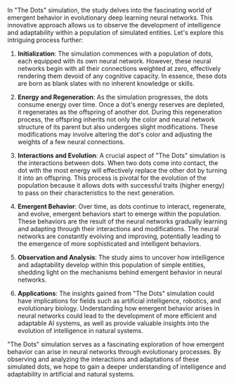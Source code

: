 In "The Dots" simulation, the study delves into the fascinating world of emergent behavior in evolutionary deep learning neural networks. This innovative approach allows us to observe the development of intelligence and adaptability within a population of simulated entities. Let's explore this intriguing process further:

1. **Initialization**: The simulation commences with a population of dots, each equipped with its own neural network. However, these neural networks begin with all their connections weighted at zero, effectively rendering them devoid of any cognitive capacity. In essence, these dots are born as blank slates with no inherent knowledge or skills.

2. **Energy and Regeneration**: As the simulation progresses, the dots consume energy over time. Once a dot's energy reserves are depleted, it regenerates as the offspring of another dot. During this regeneration process, the offspring inherits not only the color and neural network structure of its parent but also undergoes slight modifications. These modifications may involve altering the dot's color and adjusting the weights of a few neural connections.

3. **Interactions and Evolution**: A crucial aspect of "The Dots" simulation is the interactions between dots. When two dots come into contact, the dot with the most energy will effectively replace the other dot by turning it into an offspring. This process is pivotal for the evolution of the population because it allows dots with successful traits (higher energy) to pass on their characteristics to the next generation.

4. **Emergent Behavior**: Over time, as dots continue to interact, regenerate, and evolve, emergent behaviors start to emerge within the population. These behaviors are the result of the neural networks gradually learning and adapting through their interactions and modifications. The neural networks are constantly evolving and improving, potentially leading to the emergence of more sophisticated and intelligent behaviors.

5. **Observation and Analysis**: The study aims to uncover how intelligence and adaptability develop within this population of simple entities, shedding light on the mechanisms behind emergent behavior in neural networks.

6. **Applications**: The insights gained from "The Dots" simulation could have implications for fields such as artificial intelligence, robotics, and evolutionary biology. Understanding how emergent behavior arises in neural networks could lead to the development of more efficient and adaptable AI systems, as well as provide valuable insights into the evolution of intelligence in natural systems.

"The Dots" simulation serves as a fascinating exploration of how emergent behavior can arise in neural networks through evolutionary processes. By observing and analyzing the interactions and adaptations of these simulated dots, we hope to gain a deeper understanding of intelligence and adaptability in artificial and natural systems.
